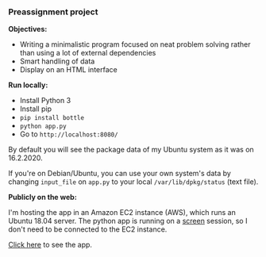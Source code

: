 ### Preassignment project

**Objectives:**

* Writing a minimalistic program focused on neat problem solving rather than using a lot of external dependencies
* Smart handling of data
* Display on an HTML interface

**Run locally:**

* Install Python 3
* Install pip
* `pip install bottle`
* `python app.py`
* Go to `http://localhost:8080/`

By default you will see the package data of my Ubuntu system as it was on 16.2.2020.

If you're on Debian/Ubuntu, you can use your own system's data by changing `input_file` on `app.py` to your local `/var/lib/dpkg/status` (text file).

**Publicly on the web:**

I'm hosting the app in an Amazon EC2 instance (AWS), which runs an Ubuntu 18.04 server. The python app is running on a [screen](https://www.gnu.org/software/screen/) session, so I don't need to be connected to the EC2 instance.

[Click here](http://ec2-13-48-30-59.eu-north-1.compute.amazonaws.com/) to see the app.
